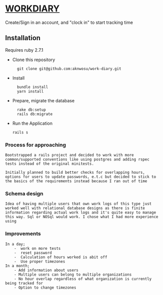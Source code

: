 # [WORKDIARY](https://work-diary-hi.herokuapp.com/)

Create/Sign in an account, and "clock in" to start tracking time

## Installation
Requires ruby 2.7.1
* Clone this repository

    	git clone git@github.com:aknwosu/work-diary.git

* Install 

		bundle install
		yarn install

* Prepare, migrate the database

		rake db:setup  
		rails db:migrate

* Run the Application

      rails s

### Process for approaching
	Bootstrapped a rails project and decided to work with more common/supported conventions like using postgres and adding rspec tests instead of the original minitests.

	Initially planned to build better checks for overlapping hours, options for users to update passwords, e.t.c but decided to stick to the basics of the requirements instead because I ran out of time

### Schema design
	Idea of having multiple users that own work logs of this type just worked well with relational database designs as there is finite information regarding actual work logs and it's quite easy to manage this way. Sql or NOSql would work. I chose what I had more experience using

### Improvements
	In a day;
		-  work on more tests
		-  reset password
		-  Calculation of hours worked is abit off
		-  Use proper timezones
	In a month;
		- Add information about users
		- Multiple users can belong to multiple organizations
		- No hour overlap regardless of what organization is currently being tracked for
		- Option to change timezones

